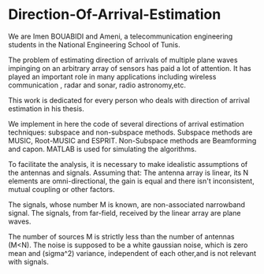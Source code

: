 # Direction-Of-Arrival-Estimation
We are Imen BOUABIDI and Ameni, a telecommunication engineering students in the National Engineering School of Tunis.

The problem of estimating direction of arrivals of multiple plane waves impinging on an arbitrary array of sensors has paid a lot of attention. It has played an important role in many applications including wireless communication , radar and sonar, radio astronomy,etc.

This work is dedicated for every person who deals with direction of arrival estimation in his thesis.

We implement in here the code of several directions of arrival estimation techniques: subspace and non-subspace methods.
Subspace methods are MUSIC, Root-MUSIC and ESPRIT. Non-Subspace methods are Beamforming and capon.
MATLAB is used for simulating the algorithms. 

To facilitate the analysis, it is necessary to make idealistic assumptions of the antennas and signals.
Assuming that:
The antenna array is linear, its N elements are omni-directional, the gain is equal and there isn't inconsistent, mutual coupling or other factors.

The signals, whose number M is known, are non-associated narrowband signal. The signals, from far-field, received by the linear
array are plane waves.

The number of sources M is strictly less than the number of antennas (M<N). 
The noise is supposed to be a white gaussian noise, which is zero mean and (sigma^2) variance, independent of each other,and is not relevant with signals.


